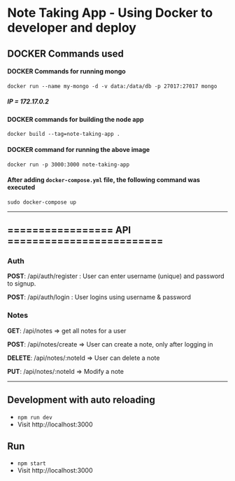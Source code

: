 
# Note Taking App - Using Docker to developer and deploy
 

## DOCKER Commands used

#### DOCKER Commands for running mongo

`docker run --name my-mongo -d -v data:/data/db -p 27017:27017 mongo`

##### IP = 172.17.0.2


#### DOCKER commands for building the node app

`docker build --tag=note-taking-app .`



#### DOCKER command for running the above image 

`docker run -p 3000:3000 note-taking-app`

#### After adding `docker-compose.yml` file, the following command was executed

`sudo docker-compose up`



---

## ================= API =========================

### Auth
**POST**:   /api/auth/register : User can enter username (unique) and password to signup.

**POST**:   /api/auth/login : User logins using username & password

### Notes

**GET**:    /api/notes                => get all notes for a user

**POST**:   /api/notes/create         => User can create a note, only after logging in

**DELETE**: /api/notes/:noteId        => User can delete a note

**PUT**:    /api/notes/:noteId        => Modify a note

---

## Development with auto reloading

* `npm run dev`
* Visit http://localhost:3000

## Run

* `npm start`
* Visit http://localhost:3000
